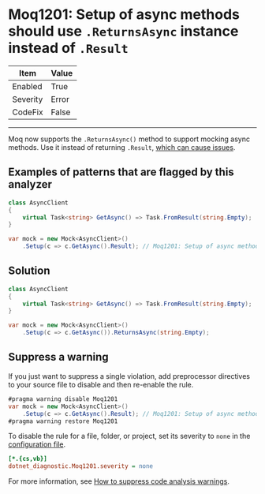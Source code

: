 # Moq1201: Setup of async methods should use `.ReturnsAsync` instance instead of `.Result`

| Item | Value |
| --- | --- |
| Enabled | True |
| Severity | Error |
| CodeFix | False |
---

Moq now supports the `.ReturnsAsync()` method to support mocking async methods. Use it instead of returning `.Result`,
[which can cause issues](https://github.com/davidfowl/AspNetCoreDiagnosticScenarios/blob/master/AsyncGuidance.md#avoid-using-taskresult-and-taskwait).

## Examples of patterns that are flagged by this analyzer

```csharp
class AsyncClient
{
    virtual Task<string> GetAsync() => Task.FromResult(string.Empty);
}

var mock = new Mock<AsyncClient>()
    .Setup(c => c.GetAsync().Result); // Moq1201: Setup of async methods should use .ReturnsAsync instance instead of .Result
```

## Solution

```csharp
class AsyncClient
{
    virtual Task<string> GetAsync() => Task.FromResult(string.Empty);
}

var mock = new Mock<AsyncClient>()
    .Setup(c => c.GetAsync()).ReturnsAsync(string.Empty);
```

## Suppress a warning

If you just want to suppress a single violation, add preprocessor directives to
your source file to disable and then re-enable the rule.

```csharp
#pragma warning disable Moq1201
var mock = new Mock<AsyncClient>()
    .Setup(c => c.GetAsync().Result); // Moq1201: Setup of async methods should use .ReturnsAsync instance instead of .Result
#pragma warning restore Moq1201
```

To disable the rule for a file, folder, or project, set its severity to `none`
in the
[configuration file](https://learn.microsoft.com/en-us/dotnet/fundamentals/code-analysis/configuration-files).

```ini
[*.{cs,vb}]
dotnet_diagnostic.Moq1201.severity = none
```

For more information, see
[How to suppress code analysis warnings](https://learn.microsoft.com/en-us/dotnet/fundamentals/code-analysis/suppress-warnings).
